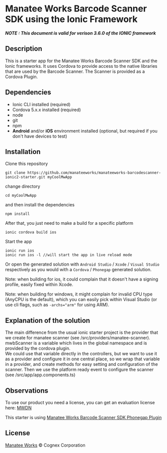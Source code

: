 # Manatee Works Barcode Scanner SDK using the Ionic Framework

***NOTE : This document is valid for verison 3.6.0 of the IONIC framework*** 

## Description
This is a starter app for the Manatee Works Barcode Scanner SDK and the Ionic frameworks. 
It uses Cordova to provide access to the native libraries that are used by the Barcode Scanner. The Scanner is provided as a Cordova Plugin.


## Dependencies

- Ionic CLI installed (required) 
- Cordova 5.x.x installed (required)
- node
- git
- npm
- **Android** and/or **iOS** environment installed (optional, but required if you don't have devices to test)


## Installation
Clone this repository 
```ssh
git clone https://github.com/manateeworks/manateeworks-barcodescanner-ionic2-starter.git myCoolMwApp
```
change directory

```ssh
cd myCoolMwApp
```
and then install the dependencies

```ssh
npm install
```

After that, you just need to make a build for a specific platform

```ssh
ionic cordova build ios
```

Start the app

```ssh
ionic run ios
ionic run ios -l //will start the app in live reload mode
```

Or open the generated solution with `Android Studio` / `Xcode` / `Visual Studio` respectively as you would with a `Cordova` / `Phonegap` generated solution.

Note: when building for ios, it could complain that it doesn't have a signing profile, easily fixed within Xcode.

Note: when building for windows, it might complain for invalid CPU type (AnyCPU is the default), which you can easily pick within Visual Studio (or use cli flags, such as `-archs="arm"` for using ARM).

## Explanation of the solution

The main difference from the usual ionic starter project is the provider that we create for manatee scanner (see /src/providers/manatee-scanner). 
mwbScanner is a variable which lives in the global namespace and is provided by the cordova plugin.  
We could use that variable directly in the controllers, but we want to use it as a provider and configure it in one central place, so we wrap that variable in a provider, and create methods for easy setting and configuration of the scanner. 
Then we use the platform ready event to configure the scanner (see /src/app/app.components.ts) 

## Observations

To use our product you need a license, you can get an evaluation license here: [MWDN](https://manateeworks.com/lpr?type=evaluation)

This starter is using [Manatee Works Barcode Scanner SDK Phonegap Plugin](https://github.com/manateeworks/phonegap-manateeworks-v3.git)

## License

[Manatee Works](https://manateeworks.com) © Cognex Corporation

